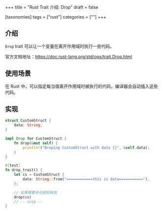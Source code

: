 +++
title = "Rust Trait 介绍: Drop"
draft = false


[taxonomies]
tags = ["rust"]
categories = [""]
+++

## 介绍

`Drop` trait 可以让一个变量在离开作用域时执行一些代码。

官方文档地址：https://doc.rust-lang.org/std/ops/trait.Drop.html

## 使用场景

在 Rust 中，可以指定每当值离开作用域时被执行的代码，编译器会自动插入这些代码。

## 实现


```rust
struct CustomStruct {
    data: String,
}

impl Drop for CustomStruct {
    fn drop(&mut self) {
        println!("Droping CustomStruct with data {}", &self.data);
    }
}

#[test]
fn drop_trait() {
    let cs = CustomStruct {
        data: String::from("============this is data==========="),
    };

    // 如果需要手动提前释放
    drop(cs)
    // -- snip --
}
```
